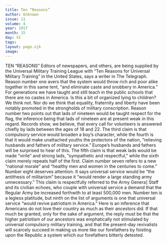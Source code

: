 ```yaml
---
title: Ten “Reasons”
author: Unknown
issue: 11
volume: 4
year: 1917
month: 15
day: VI
tags:
layout: page.njk
image:
---
```

TEN “REASONS”    Editors of newspapers, and others, are being supplied by the Universal Military Training League with “Ten Reasons for Universal Military Training” in the United States, says a writer in The Telegraph. Reason number one avers that the system would throw rich and poor alike together in this same tent, “and eliminate caste and snobbery in America.” For generations we have taught and still teach in the public schools that there are no castes in America. Is this a bit of organized lying to children? We think not. Nor do we think that equality, fraternity and liberty have been notably promoted in the strongholds of military conscription.       Reason number two points out that lads of nineteen would be taught respect for the flag, the inference being that lads of nineteen are at present weak in this regard. Records show, we believe, that every call for volunteers is answered chiefly by lads between the ages of 18 and 22. The third claim is that compulsory service would broaden a boy’s character, while the fourth is that it would make unattached youths the protectors of the nation, “relieving husbands and fathers of military service.” Europe’s husbands and fathers will be surprised to hear of this.       The fifth claim is that weak lads would be made “virile” and strong lads, “sympathetic and respectful,” while the sixth claim merely repeats half of the first. Claim number seven refers to a new “national morale” and “healthy men and women in the centuries to come.” Number eight deserves attention. It says universal service would be “the antithesis of militarism” because it “would render a large standing army unnecessary.” This claim is respectfully referred to the Army Genera] Staff and its civilian echoes, who couple with universal service a demand that the Regular Army be increased forthwith to at least 500,000 men.       Number ten is a legless platitude, but ninth on the list of arguments is one that universal service “would revive patriotism in America.” Here is an inference that Americans do not love their country as much as their ancestors did. If that much be granted, only for the sake of argument, the reply must be that the higher patriotism of our ancestors was emphatically not stimulated by universal compulsory military training, and that the present-day revivalists will scarcely succeed in making us more like our forefathers by foisting upon the Republic a system which our forefathers bitterly detested. 
